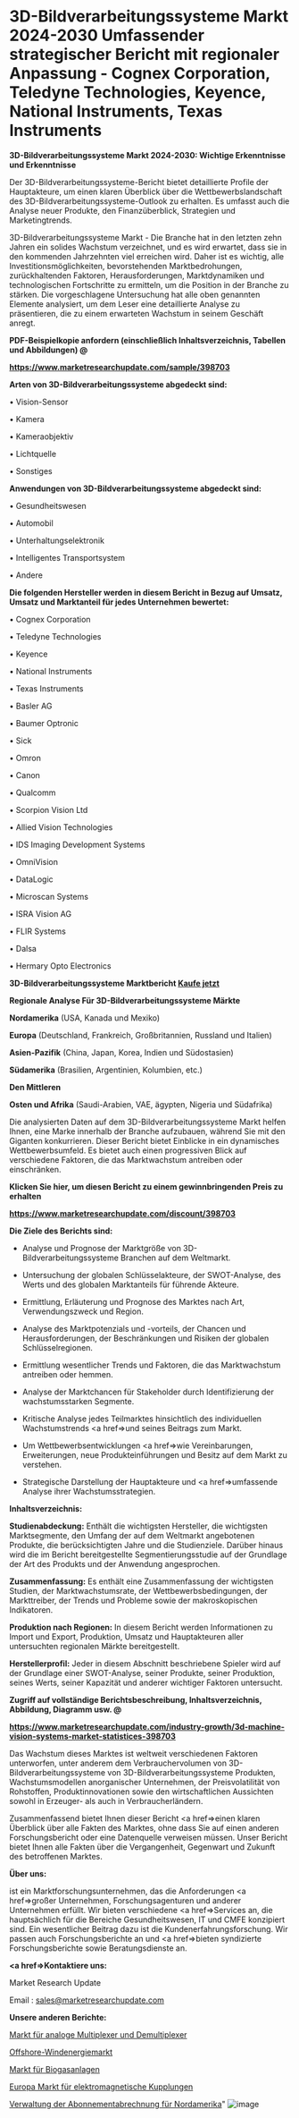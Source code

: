 # 3D-Bildverarbeitungssysteme Markt 2024-2030 Umfassender strategischer Bericht mit regionaler Anpassung - Cognex Corporation, Teledyne Technologies, Keyence, National Instruments, Texas Instruments

<strong>3D-Bildverarbeitungssysteme Markt 2024-2030: Wichtige Erkenntnisse und Erkenntnisse</strong>

Der 3D-Bildverarbeitungssysteme-Bericht bietet detaillierte Profile der Hauptakteure, um einen klaren Überblick über die Wettbewerbslandschaft des 3D-Bildverarbeitungssysteme-Outlook zu erhalten. Es umfasst auch die Analyse neuer Produkte, den Finanzüberblick, Strategien und Marketingtrends.

3D-Bildverarbeitungssysteme Markt - Die Branche hat in den letzten zehn Jahren ein solides Wachstum verzeichnet, und es wird erwartet, dass sie in den kommenden Jahrzehnten viel erreichen wird. Daher ist es wichtig, alle Investitionsmöglichkeiten, bevorstehenden Marktbedrohungen, zurückhaltenden Faktoren, Herausforderungen, Marktdynamiken und technologischen Fortschritte zu ermitteln, um die Position in der Branche zu stärken. Die vorgeschlagene Untersuchung hat alle oben genannten Elemente analysiert, um dem Leser eine detaillierte Analyse zu präsentieren, die zu einem erwarteten Wachstum in seinem Geschäft anregt.



<strong><b>PDF-Beispielkopie anfordern (einschließlich Inhaltsverzeichnis, Tabellen und Abbildungen) @ </b></strong>

<strong><a href=https://www.marketresearchupdate.com/sample/398703>

<strong>https://www.marketresearchupdate.com/sample/398703</u></a></strong></strong>



<strong>Arten von 3D-Bildverarbeitungssysteme abgedeckt sind:</strong>

• Vision-Sensor

• Kamera

• Kameraobjektiv

• Lichtquelle

• Sonstiges



<strong>Anwendungen von 3D-Bildverarbeitungssysteme abgedeckt sind:</strong>

• Gesundheitswesen

• Automobil

• Unterhaltungselektronik

• Intelligentes Transportsystem

• Andere



<strong>Die folgenden Hersteller werden in diesem Bericht in Bezug auf Umsatz, Umsatz und Marktanteil für jedes Unternehmen bewertet:</strong>

• Cognex Corporation

• Teledyne Technologies

• Keyence

• National Instruments

• Texas Instruments

• Basler AG

• Baumer Optronic

• Sick

• Omron

• Canon

• Qualcomm

• Scorpion Vision Ltd

• Allied Vision Technologies

• IDS Imaging Development Systems

• OmniVision

• DataLogic

• Microscan Systems

• ISRA Vision AG

• FLIR Systems

• Dalsa

• Hermary Opto Electronics



<strong>3D-Bildverarbeitungssysteme Marktbericht <a href=https://www.marketresearchupdate.com/buynow/398703>Kaufe jetzt</a></strong>



<strong>Regionale Analyse Für 3D-Bildverarbeitungssysteme Märkte</strong>



<strong>Nordamerika</strong> (USA, Kanada und Mexiko)



<strong>Europa</strong> (Deutschland, Frankreich, Großbritannien, Russland und Italien)



<strong>Asien-Pazifik</strong> (China, Japan, Korea, Indien und Südostasien)



<strong>Südamerika</strong> (Brasilien, Argentinien, Kolumbien, etc.)



<strong>Den Mittleren</strong> 

<strong>Osten und Afrika</strong> (Saudi-Arabien, VAE, ägypten, Nigeria und Südafrika)

Die analysierten Daten auf dem 3D-Bildverarbeitungssysteme Markt helfen Ihnen, eine Marke innerhalb der Branche aufzubauen, während Sie mit den Giganten konkurrieren. Dieser Bericht bietet Einblicke in ein dynamisches Wettbewerbsumfeld. Es bietet auch einen progressiven Blick auf verschiedene Faktoren, die das Marktwachstum antreiben oder einschränken.



<strong>Klicken Sie hier, um diesen Bericht zu einem gewinnbringenden Preis zu erhalten
</strong>

<strong><a href=https://www.marketresearchupdate.com/discount/398703>https://www.marketresearchupdate.com/discount/398703</b></u></strong></a>



<strong>Die Ziele des Berichts sind:</strong>

- Analyse und Prognose der Marktgröße von 3D-Bildverarbeitungssysteme Branchen auf dem Weltmarkt.

- Untersuchung der globalen Schlüsselakteure, der SWOT-Analyse, des Werts und des globalen Marktanteils für führende Akteure.

- Ermittlung, Erläuterung und Prognose des Marktes nach Art, Verwendungszweck und Region.

- Analyse des Marktpotenzials und -vorteils, der Chancen und Herausforderungen, der Beschränkungen und Risiken der globalen Schlüsselregionen.

- Ermittlung wesentlicher Trends und Faktoren, die das Marktwachstum antreiben oder hemmen.

- Analyse der Marktchancen für Stakeholder durch Identifizierung der wachstumsstarken Segmente.

- Kritische Analyse jedes Teilmarktes hinsichtlich des individuellen Wachstumstrends <a href=>und</a> seines Beitrags zum Markt.

- Um Wettbewerbsentwicklungen <a href=>wie</a> Vereinbarungen, Erweiterungen, neue Produkteinführungen und Besitz auf dem Markt zu verstehen.

- Strategische Darstellung der Hauptakteure und <a href=>umfas</a>sende Analyse ihrer Wachstumsstrategien.



<strong>Inhaltsverzeichnis:</strong>



<strong>Studienabdeckung:</strong> Enthält die wichtigsten Hersteller, die wichtigsten Marktsegmente, den Umfang der auf dem Weltmarkt angebotenen Produkte, die berücksichtigten Jahre und die Studienziele. Darüber hinaus wird die im Bericht bereitgestellte Segmentierungsstudie auf der Grundlage der Art des Produkts und der Anwendung angesprochen.



<strong>Zusammenfassung:</strong> Es enthält eine Zusammenfassung der wichtigsten Studien, der Marktwachstumsrate, der Wettbewerbsbedingungen, der Markttreiber, der Trends und Probleme sowie der makroskopischen Indikatoren.



<strong>Produktion nach Regionen:</strong> In diesem Bericht werden Informationen zu Import und Export, Produktion, Umsatz und Hauptakteuren aller untersuchten regionalen Märkte bereitgestellt.



<strong>Herstellerprofil:</strong> Jeder in diesem Abschnitt beschriebene Spieler wird auf der Grundlage einer SWOT-Analyse, seiner Produkte, seiner Produktion, seines Werts, seiner Kapazität und anderer wichtiger Faktoren untersucht.



<strong><b>Zugriff auf vollständige Berichtsbeschreibung, Inhaltsverzeichnis, Abbildung, Diagramm usw. @ </b></strong>

<strong><a href=https://www.marketresearchupdate.com/industry-growth/3d-machine-vision-systems-market-statistices-398703>https://www.marketresearchupdate.com/industry-growth/3d-machine-vision-systems-market-statistices-398703</a></strong>

Das Wachstum dieses Marktes ist weltweit verschiedenen Faktoren unterworfen, unter anderem dem Verbrauchervolumen von 3D-Bildverarbeitungssysteme von 3D-Bildverarbeitungssysteme Produkten, Wachstumsmodellen anorganischer Unternehmen, der Preisvolatilität von Rohstoffen, Produktinnovationen sowie den wirtschaftlichen Aussichten sowohl in Erzeuger- als auch in Verbraucherländern.

Zusammenfassend bietet Ihnen dieser Bericht <a href=>einen</a> klaren Überblick über alle Fakten des Marktes, ohne dass Sie auf einen anderen Forschungsbericht oder eine Datenquelle verweisen müssen. Unser Bericht bietet Ihnen alle Fakten über die Vergangenheit, Gegenwart und Zukunft des betroffenen Marktes.



<strong>Über uns:</strong>

 ist ein Marktforschungsunternehmen, das die Anforderungen <a href=>großer</a> Unternehmen, Forschungsagenturen und anderer Unternehmen erfüllt. Wir bieten verschiedene <a href=>Services</a> an, die hauptsächlich für die Bereiche Gesundheitswesen, IT und CMFE konzipiert sind. Ein wesentlicher Beitrag dazu ist die Kundenerfahrungsforschung. Wir passen auch Forschungsberichte an und <a href=>bieten</a> syndizierte Forschungsberichte sowie Beratungsdienste an.



<strong><a href=>Kontaktiere uns:</a></strong>

Market Research Update

Email : sales@marketresearchupdate.com



<strong>Unsere anderen Berichte:</strong>

<a href=https://www.linkedin.com/pulse/analog-multiplexers-demultiplexers-market-2023-2029>Markt für analoge Multiplexer und Demultiplexer</a>

<a href=https://www.linkedin.com/pulse/offshore-wind-energy-market-size-share-outlook>Offshore-Windenergiemarkt</a>

<a href=https://www.linkedin.com/pulse/biogas-plant-market-size-industry-growth-factors>Markt für Biogasanlagen</a>

<a href=https://www.linkedin.com/pulse/europe-electromagnetic-clutches-market-upcoming>Europa Markt für elektromagnetische Kupplungen</a>

<a href=https://www.linkedin.com/pulse/north-america-subscription-billing-management>Verwaltung der Abonnementabrechnung für Nordamerika</a>"
![image](https://github.com/RushikeshRI/news24analysis/assets/164026548/51a41285-2d55-4292-8d7f-5fe31d27fd7a)
